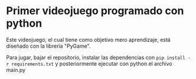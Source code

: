 # Primer videojuego programado con python

Este videojuego, el cual tiene como objetivo mero aprendizaje, está diseñado con la librería "PyGame".

Para jugar, bajar el repositorio, instalar las dependencias con ```pip install -r requirements.txt``` y posteriormente ejecutar con python el archivo main.py
